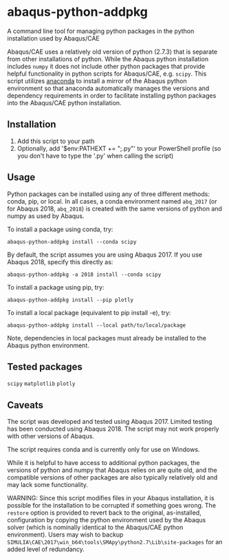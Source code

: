# abaqus-python-addpkg

A command line tool for managing python packages in the python installation used by Abaqus/CAE

Abaqus/CAE uses a relatively old version of python (2.7.3) that is separate from other installations of python. While the Abaqus python installation includes `numpy` it does not include other python packages that provide helpful functionality in python scripts for Abaqus/CAE, e.g. `scipy`. This script utilizes [anaconda](https://www.anaconda.com/download/) to install a mirror of the Abaqus python environment so that anaconda automatically manages the versions and dependency requirements in order to facilitate installing python packages into the Abaqus/CAE python installation.


## Installation
1. Add this script to your path
2. Optionally, add '$env:PATHEXT += ";.py"' to your PowerShell profile (so you don't have to type the '.py' when calling the script)


## Usage
Python packages can be installed using any of three different methods: conda, pip, or local. In all cases, a conda environment named `abq_2017` (or for Abaqus 2018, `abq_2018`) is created with the same versions of python and numpy as used by Abaqus.

To install a package using conda, try:
```
abaqus-python-addpkg install --conda scipy
```
By default, the script assumes you are using Abaqus 2017. If you use Abaqus 2018, specify this directly as:
```
abaqus-python-addpkg -a 2018 install --conda scipy
```

To install a package using pip, try:
```
abaqus-python-addpkg install --pip plotly
```

To install a local package (equivalent to pip install -e), try:
```
abaqus-python-addpkg install --local path/to/local/package
```
Note, dependencies in local packages must already be installed to the Abaqus python environment.


## Tested packages
`scipy`
`matplotlib`
`plotly`


## Caveats
The script was developed and tested using Abaqus 2017. Limited testing has been conducted using Abaqus 2018. The script may not work properly with other versions of Abaqus.

The script requires conda and is currently only for use on Windows.

While it is helpful to have access to additional python packages, the versions of python and numpy that Abaqus relies on are quite old, and the compatible versions of other packages are also typically relatively old and may lack some functionality.

WARNING: Since this script modifies files in your Abaqus installation, it is possible for the installation to be corrupted if something goes wrong. The `restore` option is provided to revert back to the original, as-installed, configuration by copying the python environment used by the Abaqus solver (which is nominally identical to the Abaqus/CAE python environment). Users may wish to backup `SIMULIA\CAE\2017\win_b64\tools\SMApy\python2.7\Lib\site-packages` for an added level of redundancy.
